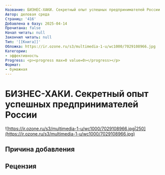 ```yaml
---
Название: БИЗНЕС-ХАКИ. Секретный опыт успешных предпринимателей России
Автор: деловая среда
Страниц: '416'
Добавлена в базу: 2025-04-14
Прочитана: false
Начал читать: null
Закончил читать: null
Тип: '[[Книга]]'
Обложка: https://ir.ozone.ru/s3/multimedia-1-u/wc1000/7029108966.jpg
Категории:
- эффективность
Progress: <p><progress max=0 value=0></progress></p>
Формат:
- бумажная
---
```

# БИЗНЕС-ХАКИ. Секретный опыт успешных предпринимателей России

![https://ir.ozone.ru/s3/multimedia-1-u/wc1000/7029108966.jpg|250](https://ir.ozone.ru/s3/multimedia-1-u/wc1000/7029108966.jpg)

## Причина добавления


## Рецензия